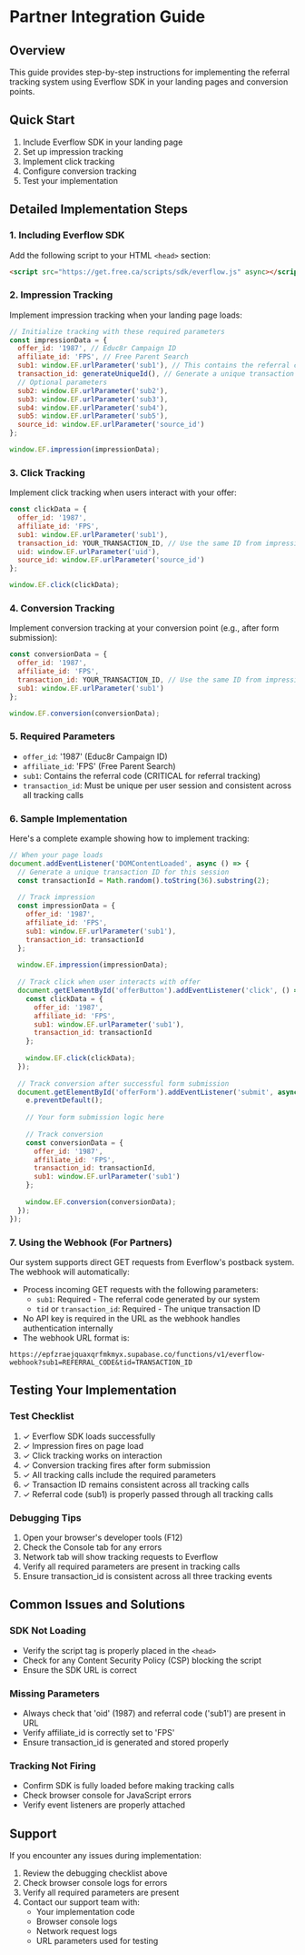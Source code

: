 
# Partner Integration Guide

## Overview
This guide provides step-by-step instructions for implementing the referral tracking system using Everflow SDK in your landing pages and conversion points.

## Quick Start
1. Include Everflow SDK in your landing page
2. Set up impression tracking
3. Implement click tracking
4. Configure conversion tracking
5. Test your implementation

## Detailed Implementation Steps

### 1. Including Everflow SDK
Add the following script to your HTML `<head>` section:
```html
<script src="https://get.free.ca/scripts/sdk/everflow.js" async></script>
```

### 2. Impression Tracking
Implement impression tracking when your landing page loads:

```javascript
// Initialize tracking with these required parameters
const impressionData = {
  offer_id: '1987', // Educ8r Campaign ID
  affiliate_id: 'FPS', // Free Parent Search
  sub1: window.EF.urlParameter('sub1'), // This contains the referral code
  transaction_id: generateUniqueId(), // Generate a unique transaction ID
  // Optional parameters
  sub2: window.EF.urlParameter('sub2'),
  sub3: window.EF.urlParameter('sub3'),
  sub4: window.EF.urlParameter('sub4'),
  sub5: window.EF.urlParameter('sub5'),
  source_id: window.EF.urlParameter('source_id')
};

window.EF.impression(impressionData);
```

### 3. Click Tracking
Implement click tracking when users interact with your offer:

```javascript
const clickData = {
  offer_id: '1987',
  affiliate_id: 'FPS',
  sub1: window.EF.urlParameter('sub1'),
  transaction_id: YOUR_TRANSACTION_ID, // Use the same ID from impression
  uid: window.EF.urlParameter('uid'),
  source_id: window.EF.urlParameter('source_id')
};

window.EF.click(clickData);
```

### 4. Conversion Tracking
Implement conversion tracking at your conversion point (e.g., after form submission):

```javascript
const conversionData = {
  offer_id: '1987',
  affiliate_id: 'FPS',
  transaction_id: YOUR_TRANSACTION_ID, // Use the same ID from impression/click
  sub1: window.EF.urlParameter('sub1')
};

window.EF.conversion(conversionData);
```

### 5. Required Parameters
- `offer_id`: '1987' (Educ8r Campaign ID)
- `affiliate_id`: 'FPS' (Free Parent Search)
- `sub1`: Contains the referral code (CRITICAL for referral tracking)
- `transaction_id`: Must be unique per user session and consistent across all tracking calls

### 6. Sample Implementation

Here's a complete example showing how to implement tracking:

```javascript
// When your page loads
document.addEventListener('DOMContentLoaded', async () => {
  // Generate a unique transaction ID for this session
  const transactionId = Math.random().toString(36).substring(2);
  
  // Track impression
  const impressionData = {
    offer_id: '1987',
    affiliate_id: 'FPS',
    sub1: window.EF.urlParameter('sub1'),
    transaction_id: transactionId
  };
  
  window.EF.impression(impressionData);
  
  // Track click when user interacts with offer
  document.getElementById('offerButton').addEventListener('click', () => {
    const clickData = {
      offer_id: '1987',
      affiliate_id: 'FPS',
      sub1: window.EF.urlParameter('sub1'),
      transaction_id: transactionId
    };
    
    window.EF.click(clickData);
  });
  
  // Track conversion after successful form submission
  document.getElementById('offerForm').addEventListener('submit', async (e) => {
    e.preventDefault();
    
    // Your form submission logic here
    
    // Track conversion
    const conversionData = {
      offer_id: '1987',
      affiliate_id: 'FPS',
      transaction_id: transactionId,
      sub1: window.EF.urlParameter('sub1')
    };
    
    window.EF.conversion(conversionData);
  });
});
```

### 7. Using the Webhook (For Partners)

Our system supports direct GET requests from Everflow's postback system. The webhook will automatically:
- Process incoming GET requests with the following parameters:
  - `sub1`: Required - The referral code generated by our system
  - `tid` or `transaction_id`: Required - The unique transaction ID
- No API key is required in the URL as the webhook handles authentication internally
- The webhook URL format is:
```
https://epfzraejquaxqrfmkmyx.supabase.co/functions/v1/everflow-webhook?sub1=REFERRAL_CODE&tid=TRANSACTION_ID
```

## Testing Your Implementation

### Test Checklist
1. ✓ Everflow SDK loads successfully
2. ✓ Impression fires on page load
3. ✓ Click tracking works on interaction
4. ✓ Conversion tracking fires after form submission
5. ✓ All tracking calls include the required parameters
6. ✓ Transaction ID remains consistent across all tracking calls
7. ✓ Referral code (sub1) is properly passed through all tracking calls

### Debugging Tips
1. Open your browser's developer tools (F12)
2. Check the Console tab for any errors
3. Network tab will show tracking requests to Everflow
4. Verify all required parameters are present in tracking calls
5. Ensure transaction_id is consistent across all three tracking events

## Common Issues and Solutions

### SDK Not Loading
- Verify the script tag is properly placed in the `<head>`
- Check for any Content Security Policy (CSP) blocking the script
- Ensure the SDK URL is correct

### Missing Parameters
- Always check that 'oid' (1987) and referral code ('sub1') are present in URL
- Verify affiliate_id is correctly set to 'FPS'
- Ensure transaction_id is generated and stored properly

### Tracking Not Firing
- Confirm SDK is fully loaded before making tracking calls
- Check browser console for JavaScript errors
- Verify event listeners are properly attached

## Support
If you encounter any issues during implementation:
1. Review the debugging checklist above
2. Check browser console logs for errors
3. Verify all required parameters are present
4. Contact our support team with:
   - Your implementation code
   - Browser console logs
   - Network request logs
   - URL parameters used for testing
